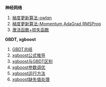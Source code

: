 **神经网络**

1. [梯度更新算法-owlqn](http://www.bigbear2017.com/blog/2016/06/07/owl-qnsuan-fa-jie-shao/)  
2. [梯度更新算法-Momentum,AdaGrad,RMSProp](https://blog.csdn.net/u014595019/article/details/52989301)
3. [激活函数+损失函数](https://www.cnblogs.com/pinard/p/6437495.html)

**GBDT, xgboost**
1. [GBDT总结](https://my.oschina.net/SearchVera/blog/1591457)
2. [xgboost公式推导](https://www.zybuluo.com/yxd/note/611571)
3. [xgboost与GBDT区别](https://www.jianshu.com/p/af1fbcd6058d) 
4. [xgboost参数调优](https://blog.csdn.net/u010657489/article/details/51952785)
5. [xgboost运行方法](https://www.jianshu.com/p/7e0e2d66b3d4)
6. [xgboost缺失值处理](https://www.zhihu.com/question/34867991) 
